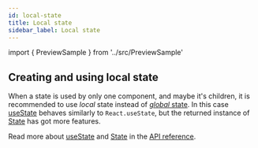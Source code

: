 ```yaml
---
id: local-state
title: Local state
sidebar_label: Local state
---
```


import { PreviewSample } from '../src/PreviewSample'

## Creating and using local state

When a state is used by only one component, and maybe it's children,
it is recommended to use *local* state instead of [*global* state](global-state).
In this case [useState](typedoc-hookstate-core#usestate) behaves similarly to `React.useState`, but the
returned instance of [State](typedoc-hookstate-core#state) has got more features.

<PreviewSample example="local-getting-started" />

Read more about [useState](typedoc-hookstate-core#usestate) and [State](typedoc-hookstate-core#state) in the [API reference](typedoc-hookstate-core).
